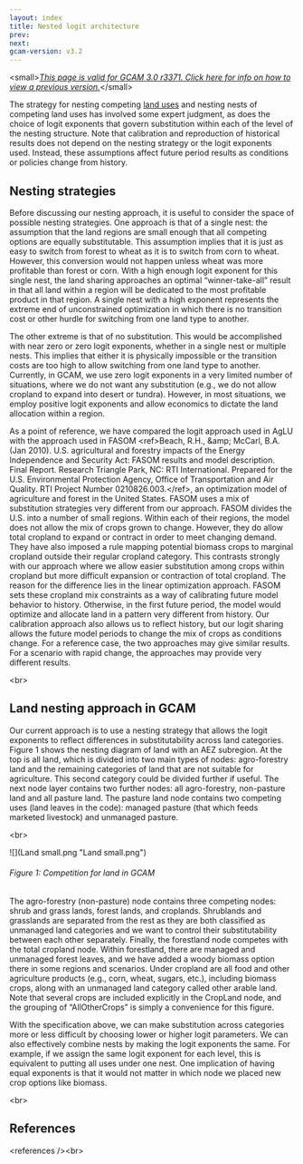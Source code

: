 ```yaml
---
layout: index
title: Nested logit architecture
prev: 
next:
gcam-version: v3.2 
---
```


&lt;small&gt;[*This page is valid for GCAM 3.0 r3371. Click here for info on how to view a previous version.*](GCAM_Revision_History "wikilink")&lt;/small&gt;

The strategy for nesting competing [land uses](Agriculture,_Land-Use,_and_Bioenergy "wikilink") and nesting nests of competing land uses has involved some expert judgment, as does the choice of logit exponents that govern substitution within each of the level of the nesting structure. Note that calibration and reproduction of historical results does not depend on the nesting strategy or the logit exponents used. Instead, these assumptions affect future period results as conditions or policies change from history.

Nesting strategies
------------------

Before discussing our nesting approach, it is useful to consider the space of possible nesting strategies. One approach is that of a single nest: the assumption that the land regions are small enough that all competing options are equally substitutable. This assumption implies that it is just as easy to switch from forest to wheat as it is to switch from corn to wheat. However, this conversion would not happen unless wheat was more profitable than forest or corn. With a high enough logit exponent for this single nest, the land sharing approaches an optimal “winner-take-all” result in that all land within a region will be dedicated to the most profitable product in that region. A single nest with a high exponent represents the extreme end of unconstrained optimization in which there is no transition cost or other hurdle for switching from one land type to another.

The other extreme is that of no substitution. This would be accomplished with near zero or zero logit exponents, whether in a single nest or multiple nests. This implies that either it is physically impossible or the transition costs are too high to allow switching from one land type to another. Currently, in GCAM, we use zero logit exponents in a very limited number of situations, where we do not want any substitution (e.g., we do not allow cropland to expand into desert or tundra). However, in most situations, we employ positive logit exponents and allow economics to dictate the land allocation within a region.

As a point of reference, we have compared the logit approach used in AgLU with the approach used in FASOM&nbsp;&lt;ref&gt;Beach, R.H., &amp;amp; McCarl, B.A. (Jan 2010). U.S. agricultural and forestry impacts of the Energy Independence and Security Act: FASOM results and model description. Final Report. Research Triangle Park, NC: RTI International. Prepared for the U.S. Environmental Protection Agency, Office of Transportation and Air Quality. RTI Project Number 0210826.003.&lt;/ref&gt;, an optimization model of agriculture and forest in the United States. FASOM uses a mix of substitution strategies very different from our approach. FASOM divides the U.S. into a number of small regions. Within each of their regions, the model does not allow the mix of crops grown to change. However, they do allow total cropland to expand or contract in order to meet changing demand. They have also imposed a rule mapping potential biomass crops to marginal cropland outside their regular cropland category. This contrasts strongly with our approach where we allow easier substitution among crops within cropland but more difficult expansion or contraction of total cropland. The reason for the difference lies in the linear optimization approach. FASOM sets these cropland mix constraints as a way of calibrating future model behavior to history. Otherwise, in the first future period, the model would optimize and allocate land in a pattern very different from history. Our calibration approach also allows us to reflect history, but our logit sharing allows the future model periods to change the mix of crops as conditions change. For a reference case, the two approaches may give similar results. For a scenario with rapid change, the approaches may provide very different results.

&lt;br&gt;

Land nesting approach in GCAM
-----------------------------

Our current approach is to use a nesting strategy that allows the logit exponents to reflect differences in substitutability across land categories. Figure 1 shows the nesting diagram of land with an AEZ subregion. At the top is all land, which is divided into two main types of nodes: agro-forestry land and the remaining categories of land that are not suitable for agriculture. This second category could be divided further if useful. The next node layer contains two further nodes: all agro-forestry, non-pasture land and all pasture land. The pasture land node contains two competing uses (land leaves in the code): managed pasture (that which feeds marketed livestock) and unmanaged pasture.

&lt;br&gt;

![](Land small.png "Land small.png")

###### Figure 1: Competition for land in GCAM

The agro-forestry (non-pasture) node contains three competing nodes: shrub and grass lands, forest lands, and croplands. Shrublands and grasslands are separated from the rest as they are both classified as unmanaged land categories and we want to control their substitutability between each other separately. Finally, the forestland node competes with the total cropland node. Within forestland, there are managed and unmanaged forest leaves, and we have added a woody biomass option there in some regions and scenarios. Under cropland are all food and other agriculture products (e.g., corn, wheat, sugars, etc.), including biomass crops, along with an unmanaged land category called other arable land. Note that several crops are included explicitly in the CropLand node, and the grouping of “AllOtherCrops” is simply a convenience for this figure.

With the specification above, we can make substitution across categories more or less difficult by choosing lower or higher logit parameters. We can also effectively combine nests by making the logit exponents the same. For example, if we assign the same logit exponent for each level, this is equivalent to putting all uses under one nest. One implication of having equal exponents is that it would not matter in which node we placed new crop options like biomass.

&lt;br&gt;

References
----------

&lt;references /&gt;&lt;br&gt;
